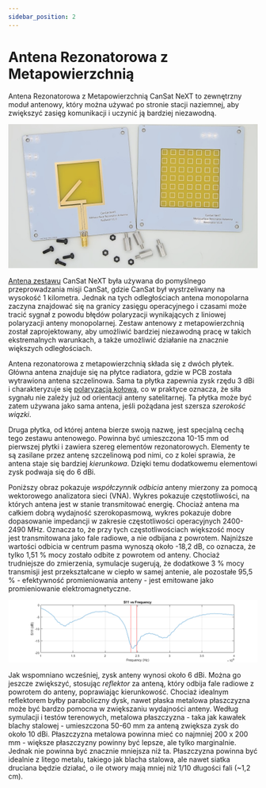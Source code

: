 ```yaml
---
sidebar_position: 2
---
```


# Antena Rezonatorowa z Metapowierzchnią

Antena Rezonatorowa z Metapowierzchnią CanSat NeXT to zewnętrzny moduł antenowy, który można używać po stronie stacji naziemnej, aby zwiększyć zasięg komunikacji i uczynić ją bardziej niezawodną.

![Antena Rezonatorowa z Metapowierzchnią CanSat NeXT](./img/resonator_antenna.png)

[Antena zestawu](./../CanSat-hardware/communication#building-a-quarter-wave-monopole-antenna) CanSat NeXT była używana do pomyślnego przeprowadzania misji CanSat, gdzie CanSat był wystrzeliwany na wysokość 1 kilometra. Jednak na tych odległościach antena monopolarna zaczyna znajdować się na granicy zasięgu operacyjnego i czasami może tracić sygnał z powodu błędów polaryzacji wynikających z liniowej polaryzacji anteny monopolarnej. Zestaw antenowy z metapowierzchnią został zaprojektowany, aby umożliwić bardziej niezawodną pracę w takich ekstremalnych warunkach, a także umożliwić działanie na znacznie większych odległościach.

Antena rezonatorowa z metapowierzchnią składa się z dwóch płytek. Główna antena znajduje się na płytce radiatora, gdzie w PCB została wytrawiona antena szczelinowa. Sama ta płytka zapewnia zysk rzędu 3 dBi i charakteryzuje się [polaryzacją kołową](https://en.wikipedia.org/wiki/Circular_polarization), co w praktyce oznacza, że siła sygnału nie zależy już od orientacji anteny satelitarnej. Ta płytka może być zatem używana jako sama antena, jeśli pożądana jest szersza *szerokość wiązki*.

Druga płytka, od której antena bierze swoją nazwę, jest specjalną cechą tego zestawu antenowego. Powinna być umieszczona 10-15 mm od pierwszej płytki i zawiera szereg elementów rezonatorowych. Elementy te są zasilane przez antenę szczelinową pod nimi, co z kolei sprawia, że antena staje się bardziej *kierunkowa*. Dzięki temu dodatkowemu elementowi zysk podwaja się do 6 dBi.

Poniższy obraz pokazuje *współczynnik odbicia* anteny mierzony za pomocą wektorowego analizatora sieci (VNA). Wykres pokazuje częstotliwości, na których antena jest w stanie transmitować energię. Chociaż antena ma całkiem dobrą wydajność szerokopasmową, wykres pokazuje dobre dopasowanie impedancji w zakresie częstotliwości operacyjnych 2400-2490 MHz. Oznacza to, że przy tych częstotliwościach większość mocy jest transmitowana jako fale radiowe, a nie odbijana z powrotem. Najniższe wartości odbicia w centrum pasma wynoszą około -18,2 dB, co oznacza, że tylko 1,51 % mocy zostało odbite z powrotem od anteny. Chociaż trudniejsze do zmierzenia, symulacje sugerują, że dodatkowe 3 % mocy transmisji jest przekształcane w ciepło w samej antenie, ale pozostałe 95,5 % - efektywność promieniowania anteny - jest emitowane jako promieniowanie elektromagnetyczne.

![Antena Rezonatorowa z Metapowierzchnią CanSat NeXT](./img/antenna_s11.png)

Jak wspomniano wcześniej, zysk anteny wynosi około 6 dBi. Można go jeszcze zwiększyć, stosując *reflektor* za anteną, który odbija fale radiowe z powrotem do anteny, poprawiając kierunkowość. Chociaż idealnym reflektorem byłby paraboliczny dysk, nawet płaska metalowa płaszczyzna może być bardzo pomocna w zwiększaniu wydajności anteny. Według symulacji i testów terenowych, metalowa płaszczyzna - taka jak kawałek blachy stalowej - umieszczona 50-60 mm za anteną zwiększa zysk do około 10 dBi. Płaszczyzna metalowa powinna mieć co najmniej 200 x 200 mm - większe płaszczyzny powinny być lepsze, ale tylko marginalnie. Jednak nie powinna być znacznie mniejsza niż ta. Płaszczyzna powinna być idealnie z litego metalu, takiego jak blacha stalowa, ale nawet siatka druciana będzie działać, o ile otwory mają mniej niż 1/10 długości fali (~1,2 cm).